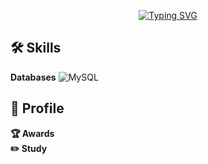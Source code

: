 
<p align="center">
  <a href="https://git.io/typing-svg">
    <img src="https://readme-typing-svg.demolab.com?font=Roboto+Mono&pause=1000&color=000000&center=true&vCenter=true&random=false&width=435&lines=Hi%2C+I'm+yujin%09%F0%9F%92%96+" alt="Typing SVG" />
  </a>
</p>

## 🛠 Skills

**Databases**
![MySQL](https://img.shields.io/badge/mysql-%2300f.svg?style=for-the-badge&logo=mysql&logoColor=white)
## 🔎 Profile

**🏆 Awards** <br>
**✏️ Study**



